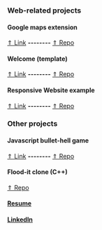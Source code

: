 
### [](#header-3) Web-related projects

#### [](#header-4) Google maps extension 
[&uArr; Link](https://azwift.github.io/googleMapsExtension) **--------** [&uArr; Repo](https://github.com/azwift/googleMapsExtension)

#### [](#header-4) Welcome (template)
[&uArr; Link](https://azwift.github.io/welcomeflex) **--------** [&uArr; Repo](https://github.com/azwift/welcomeflex)

#### [](#header-4) Responsive Website example
[&uArr; Link](https://azwift.github.io/AliRevTestCrowdl) **--------** [&uArr; Repo](https://github.com/azwift/AliRevTestCrowdl)


### [](#header-3) Other projects

#### [](#header-4) Javascript bullet-hell game
[&uArr; Link](https://www.kongregate.com/games/CrazyDiamondu/bonus-level) **--------** [&uArr; Repo](https://github.com/azwift/BonusLevel)

#### [](#header-4) Flood-it clone (C++)
[&uArr; Repo](https://git.uwaterloo.ca/azouheir/projects-Ali/tree/master)

#### [](#header-4) [Resume](https://www.dropbox.com/s/ereq6lmt8vnjps4/Ali%20Bitar%20Resume%20a.pdf?dl=0)

#### [](#header-4) [LinkedIn](https://www.linkedin.com/in/ali-bitar-a30790154/)


